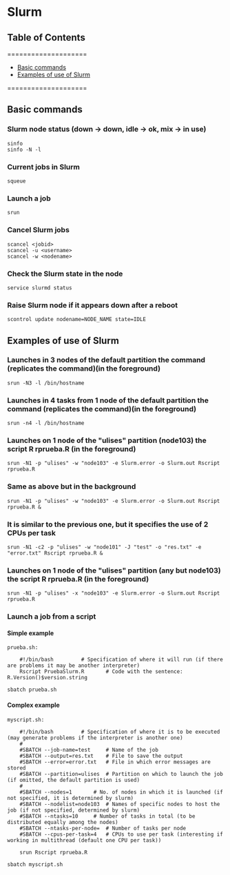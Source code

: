# Slurm

## Table of Contents
====================

* [Basic commands](#basic-commands)
* [Examples of use of Slurm](#examples-of-use-of-slurm)

====================

## Basic commands

### Slurm node status (down -> down, idle -> ok, mix -> in use)

	sinfo 
	sinfo -N -l

### Current jobs in Slurm

	squeue

### Launch a job

	srun

### Cancel Slurm jobs

	scancel <jobid>
	scancel -u <username>
	scancel -w <nodename>

### Check the Slurm state in the node

	service slurmd status

### Raise Slurm node if it appears down after a reboot

	scontrol update nodename=NODE_NAME state=IDLE



## Examples of use of Slurm

### Launches in 3 nodes of the default partition the command (replicates the command)(in the foreground)

	srun -N3 -l /bin/hostname	
	
### Launches in 4 tasks from 1 node of the default partition the command (replicates the command)(in the foreground)

	srun -n4 -l /bin/hostname
	
### Launches on 1 node of the "ulises" partition (node103) the script R rprueba.R (in the foreground)

	srun -N1 -p "ulises" -w "node103" -e Slurm.error -o Slurm.out Rscript rprueba.R
	
### Same as above but in the background

	srun -N1 -p "ulises" -w "node103" -e Slurm.error -o Slurm.out Rscript rprueba.R &
	
### It is similar to the previous one, but it specifies the use of 2 CPUs per task

	srun -N1 -c2 -p "ulises" -w "node101" -J "test" -o "res.txt" -e "error.txt" Rscript rprueba.R &
	
### Launches on 1 node of the "ulises" partition (any but node103) the script R rprueba.R (in the foreground)

	srun -N1 -p "ulises" -x "node103" -e Slurm.error -o Slurm.out Rscript rprueba.R
	
### Launch a job from a script

#### Simple example

	prueba.sh:

		#!/bin/bash			# Specification of where it will run (if there are problems it may be another interpreter)	
		Rscript PruebaSlurm.R		# Code with the sentence: R.Version()$version.string
		
	sbatch prueba.sh

#### Complex example

	myscript.sh:
	
		#!/bin/bash			# Specification of where it is to be executed (may generate problems if the interpreter is another one)
		#
		#SBATCH --job-name=test		# Name of the job
		#SBATCH --output=res.txt	# File to save the output
		#SBATCH --error=error.txt	# File in which error messages are stored
		#SBATCH --partition=ulises	# Partition on which to launch the job (if omitted, the default partition is used)
		#
		#SBATCH --nodes=1		# No. of nodes in which it is launched (if not specified, it is determined by slurm)
		#SBATCH --nodelist=node103	# Names of specific nodes to host the job (if not specified, determined by slurm)
		#SBATCH --ntasks=10		# Number of tasks in total (to be distributed equally among the nodes)
		#SBATCH --ntasks-per-node=	# Number of tasks per node
		#SBATCH --cpus-per-task=4  	# CPUs to use per task (interesting if working in multithread (default one CPU per task))

		srun Rscript rprueba.R

	sbatch myscript.sh

